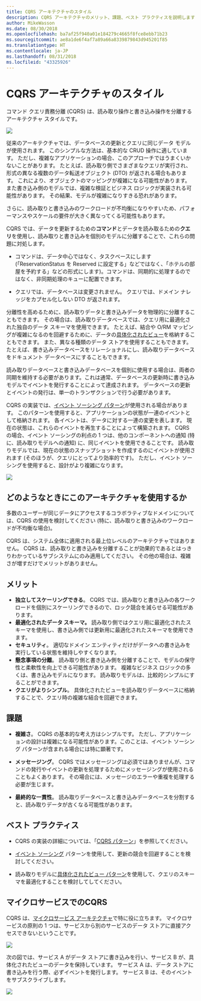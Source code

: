 ```yaml
---
title: CQRS アーキテクチャのスタイル
description: CQRS アーキテクチャのメリット、課題、ベスト プラクティスを説明します
author: MikeWasson
ms.date: 08/30/2018
ms.openlocfilehash: ba7af25f940a01e184279c4665f8fce8ebb71b23
ms.sourcegitcommit: ae8a1de6f4af7a89a66a8339879843d945201f85
ms.translationtype: HT
ms.contentlocale: ja-JP
ms.lasthandoff: 08/31/2018
ms.locfileid: "43325926"
---
```

# <a name="cqrs-architecture-style"></a>CQRS アーキテクチャのスタイル

コマンド クエリ責務分離 (CQRS) は、読み取り操作と書き込み操作を分離するアーキテクチャ スタイルです。 

![](./images/cqrs-logical.svg)

従来のアーキテクチャでは、データベースの更新とクエリに同じデータ モデルが使用されます。 このシンプルな方法は、基本的な CRUD 操作に適しています。 ただし、複雑なアプリケーションの場合、このアプローチではうまくいかないことがあります。 たとえば、読み取り側でさまざまなクエリが実行され、形式の異なる複数のデータ転送オブジェクト (DTO) が返される場合もあります。 これにより、オブジェクトのマッピングが複雑になる可能性があります。 また書き込み側のモデルでは、複雑な検証とビジネス ロジックが実装される可能性があります。 その結果、モデルが複雑になりすきる恐れがあります。

さらに、読み取りと書き込みのワークロードが不均衡になりやすいため、パフォーマンスやスケールの要件が大きく異なってくる可能性もあります。 

CQRS では、データを更新するための**コマンド**とデータを読み取るための**クエリ**を使用し、読み取りと書き込みを個別のモデルに分離することで、これらの問題に対処します。

- コマンドは、データ中心ではなく、タスクベースにします (「ReservationStatus を Reserved に設定する」などではなく、「ホテルの部屋を予約する」などの形式にします)。コマンドは、同期的に処理するのではなく、非同期処理のキューに配置できます。

- クエリでは、データベースは変更されません。 クエリでは、ドメイン ナレッジをカプセル化しない DTO が返されます。

分離性を高めるために、読み取りデータと書き込みデータを物理的に分離することもできます。 その場合は、読み取りデータベースでは、クエリ用に最適化された独自のデータ スキーマを使用できます。 たとえば、結合や O/RM マッピングが複雑になるのを回避するために、データの[具体化されたビュー][materialized-view]を格納することもできます。 また、異なる種類のデータ ストアを使用することもできます。 たとえば、書き込みデータベースをリレーショナルにし、読み取りデータベースをドキュメント データベースにすることもできます。

読み取りデータベースと書き込みデータベースを個別に使用する場合は、両者の同期を維持する必要があります。これは通常、データベースの更新時に書き込みモデルでイベントを発行することによって達成されます。 データベースの更新とイベントの発行は、単一のトランザクションで行う必要があります。 

CQRS の実装では、[イベント ソーシング パターン][event-sourcing]が使用される場合があります。 このパターンを使用すると、アプリケーションの状態が一連のイベントとして格納されます。 各イベントは、データに対する一連の変更を表します。 現在の状態は、これらのイベントを再生することによって構築されます。 CQRS の場合、イベント ソーシングの利点の 1 つは、他のコンポーネントへの通知 (特に、読み取りモデルへの通知) に、同じイベントを使用できることです。 読み取りモデルでは、現在の状態のスナップショットを作成するのにイベントが使用されます (そのほうが、クエリにとってより効率的です)。 ただし、イベント ソーシングを使用すると、設計がより複雑になります。

![](./images/cqrs-events.svg)

## <a name="when-to-use-this-architecture"></a>どのようなときにこのアーキテクチャを使用するか

多数のユーザーが同じデータにアクセスするコラボラティブなドメインについては、CQRS の使用を検討してください (特に、読み取りと書き込みのワークロードが不均衡な場合)。

CQRS は、システム全体に適用される最上位レベルのアーキテクチャではありません。 CQRS は、読み取りと書き込みを分離することが効果的であるとはっきりわかっているサブシステムにのみ適用してください。 その他の場合は、複雑さが増すだけでメリットがありません。

## <a name="benefits"></a>メリット

- **独立してスケーリングできる**。 CQRS では、読み取りと書き込みの各ワークロードを個別にスケーリングできるので、ロック競合を減らせる可能性があります。
- **最適化されたデータ スキーマ。**  読み取り側ではクエリ用に最適化されたスキーマを使用し、書き込み側では更新用に最適化されたスキーマを使用できます。  
- **セキュリティ**。 適切なドメイン エンティティだけがデータへの書き込みを実行している状態を維持しやすくなります。
- **懸念事項の分離**。 読み取り側と書き込み側を分離することで、モデルの保守性と柔軟性を向上できる可能性があります。 複雑なビジネス ロジックの多くは、書き込みモデルになります。 読み取りモデルは、比較的シンプルにすることができます。
- **クエリがよりシンプル**。 具体化されたビューを読み取りデータベースに格納することで、クエリ時の複雑な結合を回避できます。

## <a name="challenges"></a>課題

- **複雑さ**。 CQRS の基本的な考え方はシンプルです。 ただし、アプリケーションの設計は複雑になる可能性があります。このことは、イベント ソーシング パターンが含まれる場合には特に顕著です。

- **メッセージング**。 CQRS ではメッセージングは必須ではありませんが、コマンドの発行やイベントの更新を処理するためにメッセージングが使用されることもよくあります。 その場合には、メッセージのエラーや重複を処理する必要が生じます。 

- **最終的な一貫性**。 読み取りデータベースと書き込みデータベースを分割すると、読み取りデータが古くなる可能性があります。 

## <a name="best-practices"></a>ベスト プラクティス

- CQRS の実装の詳細については、「[CQRS パターン][cqrs-pattern]」を参照してください。

- [イベント ソーシング][event-sourcing] パターンを使用して、更新の競合を回避することを検討してください。

- 読み取りモデルに[具体化されたビュー パターン][materialized-view]を使用して、クエリのスキーマを最適化することを検討してしてください。

## <a name="cqrs-in-microservices"></a>マイクロサービスでのCQRS

CQRS は、[マイクロサービス アーキテクチャ][microservices]で特に役に立ちます。 マイクロサービスの原則の 1 つは、サービスから別のサービスのデータ ストアに直接アクセスできないということです。

![](./images/cqrs-microservices-wrong.png)

次の図では、サービス A がデータ ストアに書き込みを行い、サービス B が、具体化されたビューのデータを保持しています。 サービス A は、データ ストアに書き込みを行う際、必ずイベントを発行します。 サービス B は、そのイベントをサブスクライブします。

![](./images/cqrs-microservices-right.png)


<!-- links -->

[cqrs-pattern]: ../../patterns/cqrs.md
[event-sourcing]: ../../patterns/event-sourcing.md
[materialized-view]: ../../patterns/materialized-view.md
[microservices]: ./microservices.md
